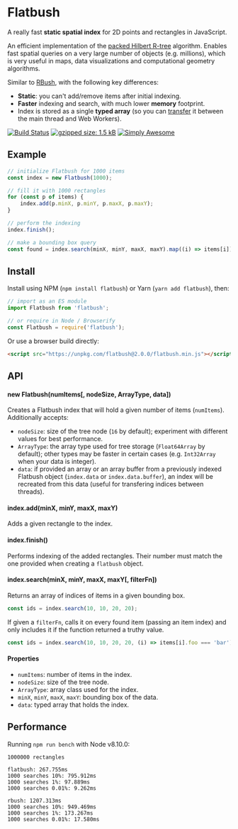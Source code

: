 # Flatbush

A really fast **static spatial index** for 2D points and rectangles in JavaScript.

An efficient implementation of the [packed Hilbert R-tree](https://en.wikipedia.org/wiki/Hilbert_R-tree#Packed_Hilbert_R-trees) algorithm. Enables fast spatial queries on a very large number of objects (e.g. millions), which is very useful in maps, data visualizations and computational geometry algorithms.

Similar to [RBush](https://github.com/mourner/rbush), with the following key differences:

- **Static**: you can't add/remove items after initial indexing.
- **Faster** indexing and search, with much lower **memory** footprint.
- Index is stored as a single **typed array** (so you can [transfer](https://developer.mozilla.org/en-US/docs/Web/API/Transferable) it between the main thread and Web Workers).

[![Build Status](https://travis-ci.org/mourner/flatbush.svg?branch=master)](https://travis-ci.org/mourner/flatbush)
[![gzipped size: 1.5 kB](https://img.shields.io/badge/gzipped%20size-1.5%20kB-brightgreen.svg)](https://unpkg.com/flatbush)
[![Simply Awesome](https://img.shields.io/badge/simply-awesome-brightgreen.svg)](https://github.com/mourner/projects)

## Example

```js
// initialize Flatbush for 1000 items
const index = new Flatbush(1000);

// fill it with 1000 rectangles
for (const p of items) {
    index.add(p.minX, p.minY, p.maxX, p.maxY);
}

// perform the indexing
index.finish();

// make a bounding box query
const found = index.search(minX, minY, maxX, maxY).map((i) => items[i]);

```

## Install

Install using NPM (`npm install flatbush`) or Yarn (`yarn add flatbush`), then:

```js
// import as an ES module
import Flatbush from 'flatbush';

// or require in Node / Browserify
const Flatbush = require('flatbush');
```

Or use a browser build directly:

```html
<script src="https://unpkg.com/flatbush@2.0.0/flatbush.min.js"></script>
```

## API

#### new Flatbush(numItems[, nodeSize, ArrayType, data])

Creates a Flatbush index that will hold a given number of items (`numItems`). Additionally accepts:

- `nodeSize`: size of the tree node (`16` by default); experiment with different values for best performance.
- `ArrayType`: the array type used for tree storage (`Float64Array` by default);
other types may be faster in certain cases (e.g. `Int32Array` when your data is integer).
- `data`: if provided an array or an array buffer from a previously indexed Flatbush object (`index.data` or `index.data.buffer`),
an index will be recreated from this data (useful for transfering indices between threads).

#### index.add(minX, minY, maxX, maxY)

Adds a given rectangle to the index.

#### index.finish()

Performs indexing of the added rectangles.
Their number must match the one provided when creating a `flatbush` object.

#### index.search(minX, minY, maxX, maxY[, filterFn])

Returns an array of indices of items in a given bounding box.

```js
const ids = index.search(10, 10, 20, 20);
```

If given a `filterFn`, calls it on every found item (passing an item index)
and only includes it if the function returned a truthy value.

```js
const ids = index.search(10, 10, 20, 20, (i) => items[i].foo === 'bar');
```

#### Properties

- `numItems`: number of items in the index.
- `nodeSize`: size of the tree node.
- `ArrayType`: array class used for the index.
- `minX`, `minY`, `maxX`, `maxY`: bounding box of the data.
- `data`: typed array that holds the index.

## Performance

Running `npm run bench` with Node v8.10.0:

```
1000000 rectangles

flatbush: 267.755ms
1000 searches 10%: 795.912ms
1000 searches 1%: 97.889ms
1000 searches 0.01%: 9.262ms

rbush: 1207.313ms
1000 searches 10%: 949.469ms
1000 searches 1%: 173.267ms
1000 searches 0.01%: 17.580ms
```
